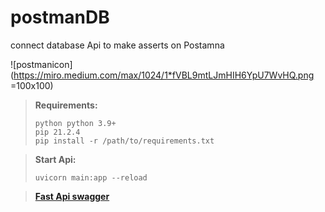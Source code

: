 # postmanDB
connect database Api to make asserts on Postamna

![postmanicon](https://miro.medium.com/max/1024/1*fVBL9mtLJmHIH6YpU7WvHQ.png =100x100)

> **Requirements:** 
> ```
> python python 3.9+ 
> pip 21.2.4
> pip install -r /path/to/requirements.txt

> **Start Api:**
> 
>     uvicorn main:app --reload

> [**Fast Api swagger**](http://127.0.0.1:8000/docs)
